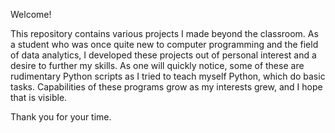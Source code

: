 Welcome!

This repository contains various projects I made beyond the classroom. As a student who was once quite new to computer programming and the field of data analytics, I developed these projects out of personal interest and a desire to further my skills. As one will quickly notice, some of these are rudimentary Python scripts as I tried to teach myself Python, which do basic tasks. Capabilities of these programs grow as my interests grew, and I hope that is visible.

Thank you for your time.
